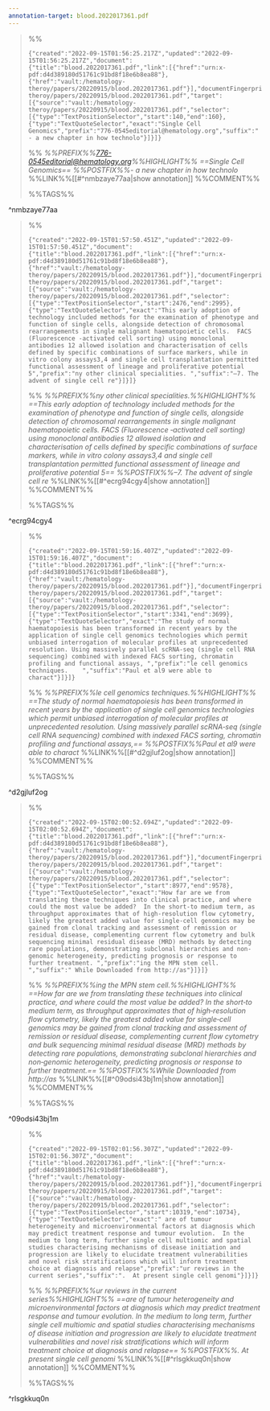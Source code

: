 ```yaml
---
annotation-target: blood.2022017361.pdf
---
```



>%%
>```annotation-json
>{"created":"2022-09-15T01:56:25.217Z","updated":"2022-09-15T01:56:25.217Z","document":{"title":"blood.2022017361.pdf","link":[{"href":"urn:x-pdf:d4d389180d51761c91bd8f18e6b8ea88"},{"href":"vault:/hematology-theroy/papers/20220915/blood.2022017361.pdf"}],"documentFingerprint":"d4d389180d51761c91bd8f18e6b8ea88"},"uri":"vault:/hematology-theroy/papers/20220915/blood.2022017361.pdf","target":[{"source":"vault:/hematology-theroy/papers/20220915/blood.2022017361.pdf","selector":[{"type":"TextPositionSelector","start":140,"end":160},{"type":"TextQuoteSelector","exact":"Single Cell Genomics","prefix":"776-0545editorial@hematology.org","suffix":" - a new chapter in how technolo"}]}]}
>```
>%%
>*%%PREFIX%%776-0545editorial@hematology.org%%HIGHLIGHT%% ==Single Cell Genomics== %%POSTFIX%%- a new chapter in how technolo*
>%%LINK%%[[#^nmbzaye77aa|show annotation]]
>%%COMMENT%%
>
>%%TAGS%%
>
^nmbzaye77aa


>%%
>```annotation-json
>{"created":"2022-09-15T01:57:50.451Z","updated":"2022-09-15T01:57:50.451Z","document":{"title":"blood.2022017361.pdf","link":[{"href":"urn:x-pdf:d4d389180d51761c91bd8f18e6b8ea88"},{"href":"vault:/hematology-theroy/papers/20220915/blood.2022017361.pdf"}],"documentFingerprint":"d4d389180d51761c91bd8f18e6b8ea88"},"uri":"vault:/hematology-theroy/papers/20220915/blood.2022017361.pdf","target":[{"source":"vault:/hematology-theroy/papers/20220915/blood.2022017361.pdf","selector":[{"type":"TextPositionSelector","start":2476,"end":2995},{"type":"TextQuoteSelector","exact":"This early adoption of technology included methods for the examination of phenotype and function of single cells, alongside detection of chromosomal rearrangements in single malignant haematopoietic cells.  FACS (Fluorescence ‐activated cell sorting) using monoclonal antibodies 12 allowed isolation and characterisation of cells defined by specific combinations of surface markers, while in vitro colony assays3,4 and single cell transplantation permitted functional assessment of lineage and proliferative potential 5","prefix":"ny other clinical specialities. ","suffix":"–7. The advent of single cell re"}]}]}
>```
>%%
>*%%PREFIX%%ny other clinical specialities.%%HIGHLIGHT%% ==This early adoption of technology included methods for the examination of phenotype and function of single cells, alongside detection of chromosomal rearrangements in single malignant haematopoietic cells.  FACS (Fluorescence ‐activated cell sorting) using monoclonal antibodies 12 allowed isolation and characterisation of cells defined by specific combinations of surface markers, while in vitro colony assays3,4 and single cell transplantation permitted functional assessment of lineage and proliferative potential 5== %%POSTFIX%%–7. The advent of single cell re*
>%%LINK%%[[#^ecrg94cgy4|show annotation]]
>%%COMMENT%%
>
>%%TAGS%%
>
^ecrg94cgy4


>%%
>```annotation-json
>{"created":"2022-09-15T01:59:16.407Z","updated":"2022-09-15T01:59:16.407Z","document":{"title":"blood.2022017361.pdf","link":[{"href":"urn:x-pdf:d4d389180d51761c91bd8f18e6b8ea88"},{"href":"vault:/hematology-theroy/papers/20220915/blood.2022017361.pdf"}],"documentFingerprint":"d4d389180d51761c91bd8f18e6b8ea88"},"uri":"vault:/hematology-theroy/papers/20220915/blood.2022017361.pdf","target":[{"source":"vault:/hematology-theroy/papers/20220915/blood.2022017361.pdf","selector":[{"type":"TextPositionSelector","start":3341,"end":3699},{"type":"TextQuoteSelector","exact":"The study of normal haematopoiesis has been transformed in recent years by the application of single cell genomics technologies which permit unbiased interrogation of molecular profiles at unprecedented resolution. Using massively parallel scRNA‐seq (single cell RNA sequencing) combined with indexed FACS sorting, chromatin profiling and functional assays, ","prefix":"le cell genomics techniques.    ","suffix":"Paul et al9 were able to charact"}]}]}
>```
>%%
>*%%PREFIX%%le cell genomics techniques.%%HIGHLIGHT%% ==The study of normal haematopoiesis has been transformed in recent years by the application of single cell genomics technologies which permit unbiased interrogation of molecular profiles at unprecedented resolution. Using massively parallel scRNA‐seq (single cell RNA sequencing) combined with indexed FACS sorting, chromatin profiling and functional assays,== %%POSTFIX%%Paul et al9 were able to charact*
>%%LINK%%[[#^d2gjluf2og|show annotation]]
>%%COMMENT%%
>
>%%TAGS%%
>
^d2gjluf2og


>%%
>```annotation-json
>{"created":"2022-09-15T02:00:52.694Z","updated":"2022-09-15T02:00:52.694Z","document":{"title":"blood.2022017361.pdf","link":[{"href":"urn:x-pdf:d4d389180d51761c91bd8f18e6b8ea88"},{"href":"vault:/hematology-theroy/papers/20220915/blood.2022017361.pdf"}],"documentFingerprint":"d4d389180d51761c91bd8f18e6b8ea88"},"uri":"vault:/hematology-theroy/papers/20220915/blood.2022017361.pdf","target":[{"source":"vault:/hematology-theroy/papers/20220915/blood.2022017361.pdf","selector":[{"type":"TextPositionSelector","start":8977,"end":9578},{"type":"TextQuoteSelector","exact":"How far are we from translating these techniques into clinical practice, and where could the most value be added?  In the short‐to medium term, as throughput approximates that of high‐resolution flow cytometry, likely the greatest added value for single‐cell genomics may be gained from clonal tracking and assessment of remission or residual disease, complementing current flow cytometry and bulk sequencing minimal residual disease (MRD) methods by detecting rare populations, demonstrating subclonal hierarchies and non‐genomic heterogeneity, predicting prognosis or response to further treatment. ","prefix":"ing the MPN stem cell.          ","suffix":" While Downloaded from http://as"}]}]}
>```
>%%
>*%%PREFIX%%ing the MPN stem cell.%%HIGHLIGHT%% ==How far are we from translating these techniques into clinical practice, and where could the most value be added?  In the short‐to medium term, as throughput approximates that of high‐resolution flow cytometry, likely the greatest added value for single‐cell genomics may be gained from clonal tracking and assessment of remission or residual disease, complementing current flow cytometry and bulk sequencing minimal residual disease (MRD) methods by detecting rare populations, demonstrating subclonal hierarchies and non‐genomic heterogeneity, predicting prognosis or response to further treatment.== %%POSTFIX%%While Downloaded from http://as*
>%%LINK%%[[#^09odsi43bj1m|show annotation]]
>%%COMMENT%%
>
>%%TAGS%%
>
^09odsi43bj1m


>%%
>```annotation-json
>{"created":"2022-09-15T02:01:56.307Z","updated":"2022-09-15T02:01:56.307Z","document":{"title":"blood.2022017361.pdf","link":[{"href":"urn:x-pdf:d4d389180d51761c91bd8f18e6b8ea88"},{"href":"vault:/hematology-theroy/papers/20220915/blood.2022017361.pdf"}],"documentFingerprint":"d4d389180d51761c91bd8f18e6b8ea88"},"uri":"vault:/hematology-theroy/papers/20220915/blood.2022017361.pdf","target":[{"source":"vault:/hematology-theroy/papers/20220915/blood.2022017361.pdf","selector":[{"type":"TextPositionSelector","start":10319,"end":10734},{"type":"TextQuoteSelector","exact":" are of tumour heterogeneity and microenvironmental factors at diagnosis which may predict treatment response and tumour evolution.  In the medium to long term, further single cell multiomic and spatial studies characterising mechanisms of disease initiation and progression are likely to elucidate treatment vulnerabilities and novel risk stratifications which will inform treatment choice at diagnosis and relapse","prefix":"ur reviews in the current series","suffix":".  At present single cell genomi"}]}]}
>```
>%%
>*%%PREFIX%%ur reviews in the current series%%HIGHLIGHT%% ==are of tumour heterogeneity and microenvironmental factors at diagnosis which may predict treatment response and tumour evolution.  In the medium to long term, further single cell multiomic and spatial studies characterising mechanisms of disease initiation and progression are likely to elucidate treatment vulnerabilities and novel risk stratifications which will inform treatment choice at diagnosis and relapse== %%POSTFIX%%.  At present single cell genomi*
>%%LINK%%[[#^rlsgkkuq0n|show annotation]]
>%%COMMENT%%
>
>%%TAGS%%
>
^rlsgkkuq0n
